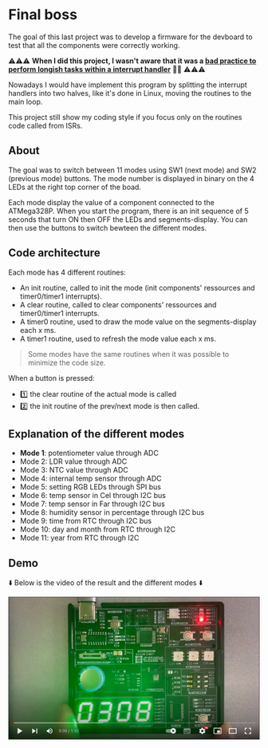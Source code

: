 # Final boss

The goal of this last project was to develop a firmware for the devboard to test that all the components were correctly working.

⚠️⚠️⚠️ **When I did this project, I wasn't aware that it was a [bad practice to perform longish tasks within a interrupt handler][1]** 😮‍💨 ⚠️⚠️⚠️ 

Nowadays I would have implement this program by splitting the interrupt handlers into two halves, like it's done in Linux, moving the routines to the main loop.

This project still show my coding style if you focus only on the routines code called from ISRs.

## About

The goal was to switch between 11 modes using SW1 (next mode) and SW2 (previous mode) buttons. The mode number is displayed in binary on the 4 LEDs at the right top corner of the boad.  

Each mode display the value of a component connected to the ATMega328P. When you start the program, there is an init sequence of 5 seconds that turn ON then OFF the LEDs and segments-display. You can then use the buttons to switch bewteen the different modes.

## Code architecture

Each mode has 4 different routines:
- An init routine, called to init the mode (init components' ressources and timer0/timer1 interrupts).
- A clear routine, called to clear components' ressources and timer0/timer1 interrupts.
- A timer0 routine, used to draw the mode value on the segments-display each x ms.
- A timer1 routine, used to refresh the mode value each x ms.

> Some modes have the same routines when it was possible to minimize the code size.

When a button is pressed:

- :one: the clear routine of the actual mode is called
- 2️⃣ the init routine of the prev/next mode is then called.

## Explanation of the different modes

- **Mode 1**: potentiometer value through ADC
- Mode 2: LDR value through ADC
- Mode 3: NTC value through ADC
- Mode 4: internal temp sensor through ADC
- Mode 5: setting RGB LEDs through SPI bus
- Mode 6: temp sensor in Cel through I2C bus
- Mode 7: temp sensor in Far through I2C bus
- Mode 8: humidity sensor in percentage through I2C bus
- Mode 9: time from RTC through I2C bus
- Mode 10: day and month from RTC through I2C
- Mode 11: year from RTC through I2C

## Demo

:arrow_down: Below is the video of the result and the different modes :arrow_down:

[![Watch the video](https://github.com/llefranc/42_piscine_electronique/blob/main/youtube_screen.png)](https://youtu.be/Q54Xc41ZGNc)




[1]: https://www.oreilly.com/library/view/linux-device-drivers/0596000081/ch09s05.html
